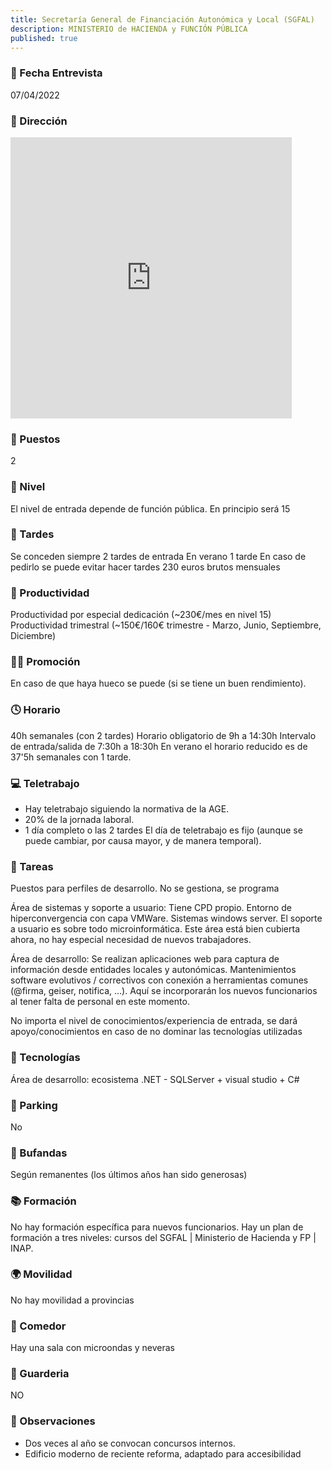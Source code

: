 ```yaml
---
title: Secretaría General de Financiación Autonómica y Local (SGFAL) 
description: MINISTERIO de HACIENDA y FUNCIÓN PÚBLICA
published: true
---
```


### 📆 Fecha Entrevista
07/04/2022
### 🏢 Dirección
<iframe src="https://www.google.com/maps/embed?pb=!1m18!1m12!1m3!1d3037.7965028007948!2d-3.691469684604179!3d40.41335867936553!2m3!1f0!2f0!3f0!3m2!1i1024!2i768!4f13.1!3m3!1m2!1s0xd42289d89f0df4f%3A0x7ff115cea9fad042!2sC.%20de%20Alberto%20Bosch%2C%2016%2C%2028014%20Madrid!5e0!3m2!1ses!2ses!4v1649575963695!5m2!1ses!2ses" width="450" height="450" style="border:0;" allowfullscreen="" loading="lazy" referrerpolicy="no-referrer-when-downgrade"></iframe>

### 💼 Puestos
2
### 🔼 Nivel
El nivel de entrada depende de función pública. En principio será 15
### 🌆 Tardes
Se conceden siempre 2 tardes de entrada
En verano 1 tarde
En caso de pedirlo se puede evitar hacer tardes
230 euros brutos mensuales
### 🚀 Productividad
Productividad por especial dedicación (~230€/mes en nivel 15) 
Productividad trimestral (~150€/160€ trimestre - Marzo, Junio, Septiembre, Diciembre) 
### 🧗‍♀️ Promoción
En caso de que haya hueco se puede (si se tiene un buen rendimiento).
### 🕓 Horario
40h semanales (con 2 tardes)
Horario obligatorio de 9h a 14:30h
Intervalo de entrada/salida de 7:30h a 18:30h
En verano el horario reducido es de  37'5h semanales con 1 tarde.

### 💻 Teletrabajo
- Hay teletrabajo siguiendo la normativa de la AGE.  
- 20% de la jornada laboral.
- 1 día completo o las 2 tardes
El día de teletrabajo es fijo (aunque se puede cambiar, por causa mayor, y de manera temporal).
### 📝 Tareas
Puestos para perfiles de desarrollo. 
No se gestiona, se programa

Área de sistemas y soporte a usuario: Tiene CPD propio. Entorno de hiperconvergencia con capa VMWare. Sistemas windows server. El soporte a usuario es sobre todo microinformática. Este área está bien cubierta ahora, no hay especial necesidad de nuevos trabajadores.

Área de desarrollo: Se realizan aplicaciones web para captura de información desde entidades locales y autonómicas. Mantenimientos software evolutivos / correctivos con conexión a herramientas comunes (@firma, geiser, notifica, ...). Aquí se incorporarán los nuevos funcionarios al tener falta de personal en este momento.

No importa el nivel de conocimientos/experiencia de entrada, se dará apoyo/conocimientos en caso de no dominar las tecnologías utilizadas

### 💾 Tecnologías
Área de desarrollo: ecosistema .NET - SQLServer + visual studio + C#

### 🚗 Parking
No
### 🧣 Bufandas
Según remanentes (los últimos años han sido generosas)
### 📚 Formación
No hay formación específica para nuevos funcionarios. 
Hay un plan de formación a tres niveles: cursos del SGFAL | Ministerio de Hacienda y FP | INAP.
### 🌍 Movilidad
No hay movilidad a provincias
### 🥗 Comedor
Hay una sala con microondas y neveras
### 👶 Guarderia
NO
### 👀 Observaciones
- Dos veces al año se convocan concursos internos.
- Edificio moderno de reciente reforma, adaptado para accesibilidad